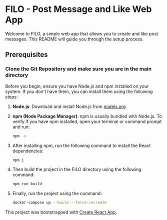 # FILO - Post Message and Like Web App

Welcome to FILO, a simple web app that allows you to create and like post messages. This README will guide you through the setup process.

## Prerequisites

### Clone the Git Repository and make sure you are in the main directory

Before you begin, ensure you have Node.js and npm installed on your system. If you don't have them, you can install them using the following steps:

1. **Node.js**: Download and install Node.js from [nodejs.org](https://nodejs.org/).

2. **npm (Node Package Manager)**: npm is usually bundled with Node.js. To verify if you have npm installed, open your terminal or command prompt and run:
   ```bash
   npm -v
   ```
3. After installing npm, run the following command to install the React dependencies:
   ```bash
   npm i
   ```
4. Then build the project in the FILO directory using the following command:
   ```bash
   npm run build
   ```
5. Finally, run the project using the command:
   ```bash
   docker-compose up --build --force-recreate
   ```

This project was bootstrapped with [Create React App](https://github.com/facebook/create-react-app).
